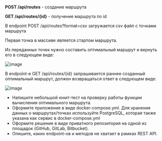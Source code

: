 **POST /api/routes** - создание маршрута

**GET /api/routes/{id}** - получение маршрута по id

В endpoint POST /api/routes?format=csv загружается csv файл с точками маршрута

Первая точка в массиве является стартом маршрута.

Из переданных точек нужно составить оптимальный маршрут и вернуть его в следующем виде:

![image](https://github.com/4madeuz/optimal_route_test/assets/84397194/83b71c70-e693-4548-9a07-f32e92e27ff8)


В endpoint-е GET /api/routes/{id} запрашивается раннее созданный оптимальный маршрут, должен возвращаться ответ в следующем виде:

![image](https://github.com/4madeuz/optimal_route_test/assets/84397194/83b71c70-e693-4548-9a07-f32e92e27ff8)

- Напишите небольшой юнит-тест на проверку работы функции вычисления оптимального маршрута.
- Оформите приложение в виде docker-compose.yml. Для хранения данных о маршрутах/точках используйте PostgreSQL, которая также указана как сервис в docker-compose.yml
- Оформите решение в виде приватного репозитория на одной из площадок (GitHub, GitLab, Bitbucket).
- Опишите, каких endpoint-ов и методов не хватает в рамках REST API.
